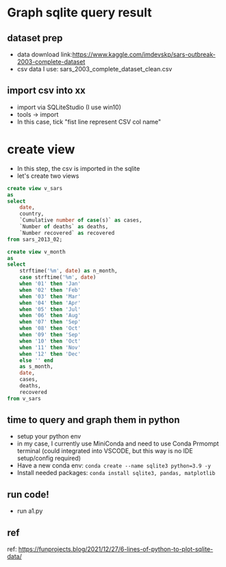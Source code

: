 # Graph sqlite query result


## dataset prep
- data download link:https://www.kaggle.com/imdevskp/sars-outbreak-2003-complete-dataset
- csv data I use: sars_2003_complete_dataset_clean.csv

## import csv into xx

- import via SQLiteStudio (I use win10)
- tools -> import
- In this case, tick "fist line represent CSV col name"


# create view

- In this step, the csv is imported in the sqlite
- let's create two views

```sql
create view v_sars 
as
select 
    date, 
    country, 
    `Cumulative number of case(s)` as cases, 
    `Number of deaths` as deaths,
    `Number recovered` as recovered
from sars_2013_02;

```


```sql
create view v_month
as
select
    strftime('%m', date) as n_month,
    case strftime('%m', date) 
    when '01' then 'Jan' 
    when '02' then 'Feb'
    when '03' then 'Mar'
    when '04' then 'Apr'
    when '05' then 'Jul'
    when '06' then 'Aug'
    when '07' then 'Sep'
    when '08' then 'Oct'
    when '09' then 'Sep'
    when '10' then 'Oct'
    when '11' then 'Nov'
    when '12' then 'Dec'
    else '' end
    as s_month,
    date,
    cases,
    deaths,
    recovered
from v_sars

```

## time to query and graph them in python
- setup your python env
- in my case, I currently use MiniConda and need to use Conda Prmompt terminal (could integrated into VSCODE, but this way is no IDE setup/config required)
- Have a new conda env: `conda create --name sqlite3 python=3.9 -y`
- Install needed packages: `conda install sqlite3, pandas, matplotlib`


## run code! 

- run a1.py  


## ref
ref: https://funprojects.blog/2021/12/27/6-lines-of-python-to-plot-sqlite-data/


